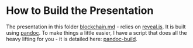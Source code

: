 # How to Build the Presentation

The presentation in this folder [blockchain.md](./blockchain.md) - relies on [reveal.js](https://github.com/hakimel/reveal.js/). It is built using [pandoc](http://pandoc.org/). To make things a little easier, I have a script that does all the heavy lifting for you - it is detailed here: [pandoc-build](https://github.com/glowkeeper/pandoc-build).
